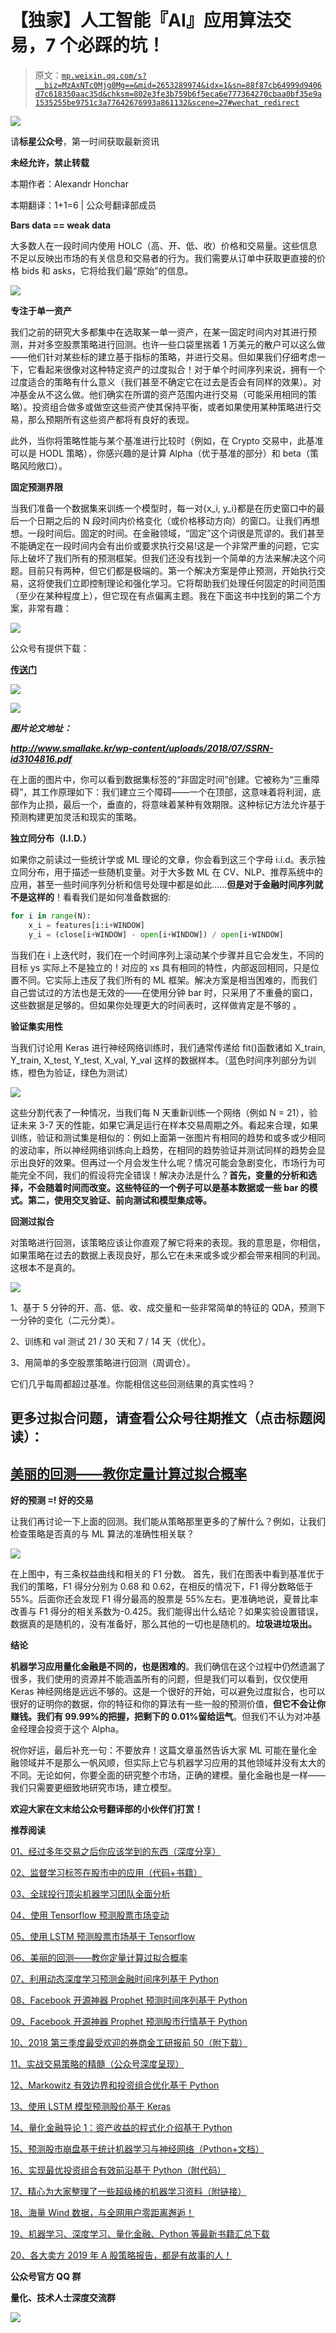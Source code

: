 # 【独家】人工智能『AI』应用算法交易，7 个必踩的坑！

> 原文：[`mp.weixin.qq.com/s?__biz=MzAxNTc0Mjg0Mg==&mid=2653289974&idx=1&sn=88f87cb64999d9406d7c618350aac35d&chksm=802e3fe3b759b6f5eca6e777364270cbaa0bf35e9a1535255be9751c3a77642676993a861132&scene=27#wechat_redirect`](http://mp.weixin.qq.com/s?__biz=MzAxNTc0Mjg0Mg==&mid=2653289974&idx=1&sn=88f87cb64999d9406d7c618350aac35d&chksm=802e3fe3b759b6f5eca6e777364270cbaa0bf35e9a1535255be9751c3a77642676993a861132&scene=27#wechat_redirect)

![](img/7976c8b0ed1c55dc0294e10b5472cc22.png)

请**标星公众号**，第一时间获取最新资讯

**未经允许，禁止转载**

本期作者：Alexandr Honchar

本期翻译：1+1=6 | 公众号翻译部成员

**Bars data == weak data**

大多数人在一段时间内使用 HOLC（高、开、低、收）价格和交易量。这些信息不足以反映出市场的有关信息和交易者的行为。我们需要从订单中获取更直接的价格 bids 和 asks，它将给我们最“原始”的信息。

![](img/742a2f8384d4f78224a7a23c994ef5bc.png)

**专注于单一资产**

我们之前的研究大多都集中在选取某一单一资产，在某一固定时间内对其进行预测，并对多空股票策略进行回测。也许一些口袋里揣着 1 万美元的散户可以这么做——他们针对某些标的建立基于指标的策略，并进行交易。但如果我们仔细考虑一下，它看起来很像对这种特定资产的过度拟合！对于单个时间序列来说，拥有一个过度适合的策略有什么意义（我们甚至不确定它在过去是否会有同样的效果）。对冲基金从不这么做。他们确实在所谓的资产范围内进行交易（可能采用相同的策略）。投资组合做多或做空这些资产使其保持平衡，或者如果使用某种策略进行交易，那么预期所有这些资产都将有良好的表现。 

此外，当你将策略性能与某个基准进行比较时（例如，在 Crypto 交易中，此基准可以是 HODL 策略），你感兴趣的是计算 Alpha（优于基准的部分）和 beta（策略风险敞口）。

**固定预测界限**

当我们准备一个数据集来训练一个模型时，每一对{x_i, y_i}都是在历史窗口中的最后一个日期之后的 N 段时间内价格变化（或价格移动方向）的窗口。让我们再想想。一段时间后。固定的时间。在金融领域，“固定”这个词很是荒谬的。我们甚至不能确定在一段时间内会有出价或要求执行交易!这是一个非常严重的问题，它实际上破坏了我们所有的预测框架。但我们还没有找到一个简单的方法来解决这个问题。目前只有两种，但它们都是极端的。第一个解决方案是停止预测，开始执行交易，这将使我们立即控制理论和强化学习。它将帮助我们处理任何固定的时间范围（至少在某种程度上），但它现在有点偏离主题。我在下面这书中找到的第二个方案，非常有趣：

![](img/4efec5bd125c904d8d0d130e9f4b8fbe.png)

公众号有提供下载：

[**传送门**](https://mp.weixin.qq.com/s?__biz=MzAxNTc0Mjg0Mg==&mid=2653289640&idx=1&sn=34e94fcbe99052b8e7381ecc48a36dc0&chksm=802e3ebdb759b7ab897cd329a680715b6f8294e63550ddf0c57b9e1320b2b7d1408c6fdca0c7&token=728085508&lang=zh_CN&scene=21#wechat_redirect)

![](img/51fce8096647ef7790634d607c94e5ea.png)

![](img/43fa73a5fbf12905273ad4968bd1ae6d.png)

***图片论文地址：***

***http://www.smallake.kr/wp-content/uploads/2018/07/SSRN-id3104816.pdf***

在上面的图片中，你可以看到数据集标签的“非固定时间”创建。它被称为“三重障碍”，其工作原理如下：我们建立三个障碍——一个在顶部，这意味着将利润，底部作为止损，最后一个，垂直的，将意味着某种有效期限。这种标记方法允许基于预测构建更加灵活和现实的策略。

**独立同分布（I.I.D.）**

如果你之前读过一些统计学或 ML 理论的文章，你会看到这三个字母 i.i.d。表示独立同分布，用于描述一些随机变量。对于大多数 ML 在 CV、NLP、推荐系统中的应用，甚至一些时间序列分析和信号处理中都是如此……**但是对于金融时间序列就不是这样的**！看看我们是如何准备数据的:

```py
for i in range(N):
    x_i = features[i:i+WINDOW]
    y_i = (close[i+WINDOW] - open[i+WINDOW]) / open[i+WINDOW]
```

当我们在 i 上迭代时，我们在一个时间序列上滚动某个步骤并且它会发生，不同的目标 ys 实际上不是独立的！对应的 xs 具有相同的特性，内部返回相同，只是位置不同。它实际上违反了我们所有的 ML 框架。解决方案是相当困难的，而我们自己尝试过的方法也是无效的——在使用分钟 bar 时，只采用了不重叠的窗口，这些数据是足够的。但如果你处理更大的时间表时，这样做肯定是不够的 。 

**验证集实用性**

当我们讨论用 Keras 进行神经网络训练时，我们通常传递给 fit()函数诸如 X_train, Y_train, X_test, Y_test, X_val, Y_val 这样的数据样本。（蓝色时间序列部分为训练，橙色为验证，绿色为测试）

![](img/16f12b8f68b5e7697b0354e517bb5047.png)

这些分割代表了一种情况，当我们每 N 天重新训练一个网络（例如 N = 21），验证未来 3-7 天的性能，如果它满足运行在样本交易周期之外。看起来合理，如果训练，验证和测试集是相似的：例如上面第一张图片有相同的趋势和或多或少相同的波动率，所以神经网络训练向上趋势，在相同的趋势验证并测试同样的趋势会显示出良好的效果。但再过一个月会发生什么呢？情况可能会急剧变化，市场行为可能完全不同，我们的假设将完全错误！解决办法是什么？**首先，变量的分析和选择，不会随着时间而改变。这些特征的一个例子可以是基本数据或一些 bar 的模式。第二，使用交叉验证、前向测试和模型集成等。**

**回测过拟合**

对策略进行回测，该策略应该让你直观了解它将来的表现。我的意思是，你相信，如果策略在过去的数据上表现良好，那么它在未来或多或少都会带来相同的利润。这根本不是真的。

![](img/a120e1e8ac2d214e69358746fb1a100b.png)

1、基于 5 分钟的开、高、低、收、成交量和一些非常简单的特征的 QDA，预测下一分钟的变化（二元分类）。

2、训练和 val 测试 21 / 30 天和 7 / 14 天（优化）。

3、用简单的多空股票策略进行回测（周调仓）。

它们几乎每周都超过基准。你能相信这些回测结果的真实性吗？

## 更多过拟合问题，请查看公众号往期推文（点击标题阅读）：

## [**美丽的回测——教你定量计算过拟合概率**](https://mp.weixin.qq.com/s?__biz=MzAxNTc0Mjg0Mg==&mid=2653289314&idx=1&sn=87c5a12b23a875966db7be50d11f09cd&chksm=802e3977b759b061675d1988168c1fec06c602e8583fbcc9b76f87008e0c10b702acc85467a0&token=728085508&lang=zh_CN&scene=21#wechat_redirect)

**好的预测 =! 好的交易**

让我们再讨论一下上面的回测。我们能从策略那里更多的了解什么？例如，让我们检查策略是否真的与 ML 算法的准确性相关联？

![](img/43e618d72c20066b3647fded751717db.png)

在上图中，有三条权益曲线和相关的 F1 分数。 首先，我们在图表中看到基准优于我们的策略，F1 得分分别为 0.68 和 0.62，在相反的情况下，F1 得分数略低于 55%。后面你还会发现 F1 得分最高的股票是 55%左右。更准确地说，夏普比率改善与 F1 得分的相关系数为-0.425。我们能得出什么结论？如果实验设置错误，数据真的是随机的，没有准备好，那么其他的一切也是随机的。**垃圾进垃圾出。**

**结论**

**机器学习应用量化金融是不同的，也是困难的**。我们确信在这个过程中仍然遗漏了很多，我们使用的资源并不能涵盖所有的问题，但是我们可以看到，仅仅使用 Keras 神经网络是远远不够的。这是一个很好的开始，可以避免过度拟合，也可以很好的证明你的数据，你的特征和你的算法有一些一般的预测价值，**但它不会让你赚钱。我们有 99.99%的把握，把剩下的 0.01%留给运气**。但我们不认为对冲基金经理会投资于这个 Alpha。

祝你好运，最后补充一句：不要放弃！这篇文章虽然告诉大家 ML 可能在量化金融领域并不是那么一帆风顺，但实际上它与机器学习应用的其他领域并没有太大的不同。无论如何，你要全面的研究整个市场，正确的建模。量化金融也是一样——我们只需要更细致地研究市场，建立模型。

**欢迎大家在文末给公众号翻译部的小伙伴们打赏！**

**推荐阅读**

[01、经过多年交易之后你应该学到的东西（深度分享）](https://mp.weixin.qq.com/s?__biz=MzAxNTc0Mjg0Mg==&mid=2653289074&idx=1&sn=e859d363eef9249236244466a1af41b6&chksm=802e3867b759b1717f77e07a51ee5671e8115130c66562577280ba1243cba08218add04f1f00&token=449379994&lang=zh_CN&scene=21#wechat_redirect)

[02、监督学习标签在股市中的应用（代码+书籍）](https://mp.weixin.qq.com/s?__biz=MzAxNTc0Mjg0Mg==&mid=2653289050&idx=1&sn=60043a5c95b877dd329a5fd150ddacc4&chksm=802e384fb759b1598e500087374772059aa21b31ae104b3dca04331cf4b63a233c5e04c1945a&token=449379994&lang=zh_CN&scene=21#wechat_redirect)

[03、全球投行顶尖机器学习团队全面分析](https://mp.weixin.qq.com/s?__biz=MzAxNTc0Mjg0Mg==&mid=2653289018&idx=1&sn=8c411f676c2c0d92b0dd218f041bee4b&chksm=802e382fb759b139ffebf633ac14cdd0f21938e4613fe632d5d9231dab3d2aca95a11628378a&token=449379994&lang=zh_CN&scene=21#wechat_redirect)

[04、使用 Tensorflow 预测股票市场变动](https://mp.weixin.qq.com/s?__biz=MzAxNTc0Mjg0Mg==&mid=2653289014&idx=1&sn=3762d405e332c599a21b48a7dc4df587&chksm=802e3823b759b135928d55044c2729aea9690f86752b680eb973d1a376dc53cfa18287d0060b&token=449379994&lang=zh_CN&scene=21#wechat_redirect)

[05、使用 LSTM 预测股票市场基于 Tensorflow](https://mp.weixin.qq.com/s?__biz=MzAxNTc0Mjg0Mg==&mid=2653289238&idx=1&sn=3144f5792f84455dd53c27a78e8a316c&chksm=802e3903b759b015da88acde4fcbc8547ab3e6acbb5a0897404bbefe1d8a414265d5d5766ee4&token=2020206794&lang=zh_CN&scene=21#wechat_redirect)

[06、美丽的回测——教你定量计算过拟合概率](https://mp.weixin.qq.com/s?__biz=MzAxNTc0Mjg0Mg==&mid=2653289314&idx=1&sn=87c5a12b23a875966db7be50d11f09cd&chksm=802e3977b759b061675d1988168c1fec06c602e8583fbcc9b76f87008e0c10b702acc85467a0&token=1972390229&lang=zh_CN&scene=21#wechat_redirect)

[07、利用动态深度学习预测金融时间序列基于 Python](https://mp.weixin.qq.com/s?__biz=MzAxNTc0Mjg0Mg==&mid=2653289347&idx=1&sn=bf5d7899bc4a854d4ba9046fdc6fe0d6&chksm=802e3996b759b080287213840987bb0a0c02e4e1d4d7aae23f10a225a92ef6dd922d8006123d&token=290397496&lang=zh_CN&scene=21#wechat_redirect)

[08、Facebook 开源神器 Prophet 预测时间序列基于 Python](https://mp.weixin.qq.com/s?__biz=MzAxNTc0Mjg0Mg==&mid=2653289394&idx=1&sn=24a836136d730aa268605628e683d629&chksm=802e39a7b759b0b1dcf7aaa560699130a907716b71fc9c45ff0e5d236c5ae8ef80ebdb09dbb6&token=290397496&lang=zh_CN&scene=21#wechat_redirect)

[09、Facebook 开源神器 Prophet 预测股市行情基于 Python](https://mp.weixin.qq.com/s?__biz=MzAxNTc0Mjg0Mg==&mid=2653289437&idx=1&sn=f0dca7da8e69e7ba736992cb3d034ce7&chksm=802e39c8b759b0de5bce401c580623d0729ecca69d13926479d36e19aff8c9c9e8a20265afff&token=290397496&lang=zh_CN&scene=21#wechat_redirect)

[10、2018 第三季度最受欢迎的券商金工研报前 50（附下载）](https://mp.weixin.qq.com/s?__biz=MzAxNTc0Mjg0Mg==&mid=2653289358&idx=1&sn=db6e8ab85b08f6e67790ec0e401e586e&chksm=802e399bb759b08d6eec855f9901ea856d0da68c7425cba62791b8948da6ad761a3d88543dad&token=290397496&lang=zh_CN&scene=21#wechat_redirect)

[11、实战交易策略的精髓（公众号深度呈现）](https://mp.weixin.qq.com/s?__biz=MzAxNTc0Mjg0Mg==&mid=2653289447&idx=1&sn=f2948715bf82569a6556d518e56c1f9e&chksm=802e39f2b759b0e4502d1aaac562b87789573b55c76b3c85897d8c9d88dbf9a0b7ee34d86a4e&token=290397496&lang=zh_CN&scene=21#wechat_redirect)

[12、Markowitz 有效边界和投资组合优化基于 Python](https://mp.weixin.qq.com/s?__biz=MzAxNTc0Mjg0Mg==&mid=2653289478&idx=1&sn=f8e01a641be021993d8ef2d84e94a299&chksm=802e3e13b759b7055cf27a280c672371008a5564c97c658eee89ce8481396a28d254836ff9af&token=290397496&lang=zh_CN&scene=21#wechat_redirect)

[13、使用 LSTM 模型预测股价基于 Keras](https://mp.weixin.qq.com/s?__biz=MzAxNTc0Mjg0Mg==&mid=2653289495&idx=1&sn=c4eeaa2e9f9c10995be9ea0c56d29ba7&chksm=802e3e02b759b7148227675c23c403fb9a543b733e3d27fa237b53840e030bf387a473d83e3c&token=1260956004&lang=zh_CN&scene=21#wechat_redirect)

[14、量化金融导论 1：资产收益的程式化介绍基于 Python](https://mp.weixin.qq.com/s?__biz=MzAxNTc0Mjg0Mg==&mid=2653289507&idx=1&sn=f0ca71aa07531bbbdbd33213f0bab89f&chksm=802e3e36b759b720138b3b17a4dd0e198e054b9de29a038fdd50805f824effa55831111ad026&token=1936245282&lang=zh_CN&scene=21#wechat_redirect)

[15、预测股市崩盘基于统计机器学习与神经网络（Python+文档）](https://mp.weixin.qq.com/s?__biz=MzAxNTc0Mjg0Mg==&mid=2653289533&idx=1&sn=4ef964834e84a9995111bb057b0fc5dd&chksm=802e3e28b759b73e0618eb1262c53aa0601fbf5805525a7c7ff40dc3db62c7704496611bdbf1&token=1950551577&lang=zh_CN&scene=21#wechat_redirect)

[16、实现最优投资组合有效前沿基于 Python（附代码）](https://mp.weixin.qq.com/s?__biz=MzAxNTc0Mjg0Mg==&mid=2653289609&idx=1&sn=c7f0b3e47025862d10bb53b6ab88bcda&chksm=802e3e9cb759b78abf6b8b049c59bf18ccfb2ead7580d1f557d36de2292f59dcbd94dcd41910&token=2085008037&lang=zh_CN&scene=21#wechat_redirect)

[17、精心为大家整理了一些超级棒的机器学习资料（附链接）](https://mp.weixin.qq.com/s?__biz=MzAxNTc0Mjg0Mg==&mid=2653289615&idx=1&sn=1cdc89afb997d0c580bf0cef296d946c&chksm=802e3e9ab759b78ce9f0cd152a680d4a413d6c8dcb02a7a296f4091993a7e4137e7520394575&token=2085008037&lang=zh_CN&scene=21#wechat_redirect)

[18、海量 Wind 数据，与全网用户零距离邂逅！](https://mp.weixin.qq.com/s?__biz=MzAxNTc0Mjg0Mg==&mid=2653289623&idx=1&sn=28a3600fd7a72d7be00b066ca0f98244&chksm=802e3e82b759b7943f43a4f6ef4a91e4153fa6b8210de9590235fa8ee66eb9811ce177054dbc&token=1389401983&lang=zh_CN&scene=21#wechat_redirect)

[19、机器学习、深度学习、量化金融、Python 等最新书籍汇总下载](https://mp.weixin.qq.com/s?__biz=MzAxNTc0Mjg0Mg==&mid=2653289640&idx=1&sn=34e94fcbe99052b8e7381ecc48a36dc0&chksm=802e3ebdb759b7ab897cd329a680715b6f8294e63550ddf0c57b9e1320b2b7d1408c6fdca0c7&token=1389401983&lang=zh_CN&scene=21#wechat_redirect)

[20、各大卖方 2019 年 A 股策略报告，都是有故事的人！](https://mp.weixin.qq.com/s?__biz=MzAxNTc0Mjg0Mg==&mid=2653289725&idx=1&sn=4b65cd1fb8331438e4c0b3d0eae6b51f&chksm=802e3ee8b759b7fe1b94e84d54cc23b0ab05853d5cd227812574b350e9fc2cce9e5f1bc6cb7a&token=1389401983&lang=zh_CN&scene=21#wechat_redirect)

****公众号官方 QQ 群****

**量化、技术人士深度交流群**

![](img/a06d4d2b0ff5f8977db5181e2f226004.png)